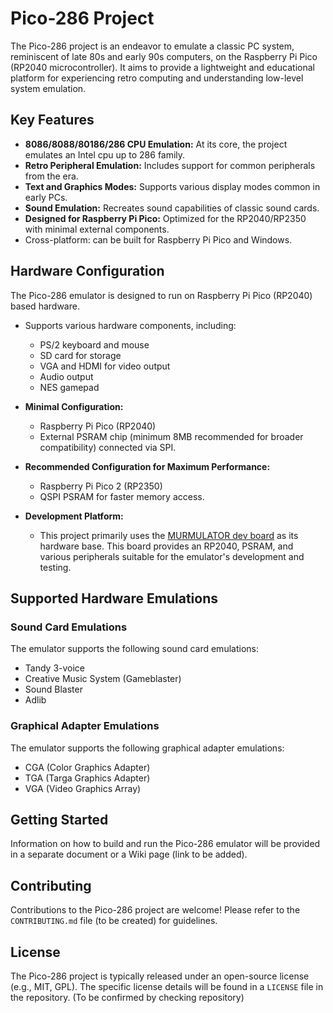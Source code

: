 # Pico-286 Project

The Pico-286 project is an endeavor to emulate a classic PC system, reminiscent of late 80s and early 90s computers, on the Raspberry Pi Pico (RP2040 microcontroller). It aims to provide a lightweight and educational platform for experiencing retro computing and understanding low-level system emulation.

## Key Features

*   **8086/8088/80186/286 CPU Emulation:** At its core, the project emulates an Intel cpu up to 286 family.
*   **Retro Peripheral Emulation:** Includes support for common peripherals from the era.
*   **Text and Graphics Modes:** Supports various display modes common in early PCs.
*   **Sound Emulation:** Recreates sound capabilities of classic sound cards.
*   **Designed for Raspberry Pi Pico:** Optimized for the RP2040/RP2350 with minimal external components.
*   Cross-platform: can be built for Raspberry Pi Pico and Windows.
  
## Hardware Configuration

The Pico-286 emulator is designed to run on Raspberry Pi Pico (RP2040) based hardware.
*   Supports various hardware components, including:
    *   PS/2 keyboard and mouse
    *   SD card for storage
    *   VGA and HDMI for video output
    *   Audio output
    *   NES gamepad


*   **Minimal Configuration:**
    *   Raspberry Pi Pico (RP2040)
    *   External PSRAM chip (minimum 8MB recommended for broader compatibility) connected via SPI.

*   **Recommended Configuration for Maximum Performance:**
    *   Raspberry Pi Pico 2 (RP2350)
    *   QSPI PSRAM for faster memory access.

*   **Development Platform:**
    *   This project primarily uses the [MURMULATOR dev board](https://murmulator.ru) as its hardware base. This board provides an RP2040, PSRAM, and various peripherals suitable for the emulator's development and testing.

## Supported Hardware Emulations

### Sound Card Emulations

The emulator supports the following sound card emulations:

*   Tandy 3-voice
*   Creative Music System (Gameblaster)
*   Sound Blaster
*   Adlib

### Graphical Adapter Emulations

The emulator supports the following graphical adapter emulations:

*   CGA (Color Graphics Adapter)
*   TGA (Targa Graphics Adapter)
*   VGA (Video Graphics Array)

## Getting Started

Information on how to build and run the Pico-286 emulator will be provided in a separate document or a Wiki page (link to be added).

## Contributing

Contributions to the Pico-286 project are welcome! Please refer to the `CONTRIBUTING.md` file (to be created) for guidelines.

## License

The Pico-286 project is typically released under an open-source license (e.g., MIT, GPL). The specific license details will be found in a `LICENSE` file in the repository. (To be confirmed by checking repository)
